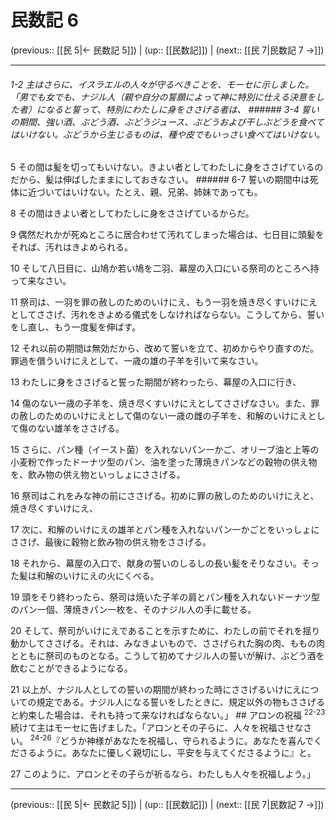 # 民数記 6

(previous:: [[民 5|← 民数記 5]]) | (up:: [[民数記]]) | (next:: [[民 7|民数記 7 →]])

***
###### 1-2 主はさらに、イスラエルの人々が守るべきことを、モーセに示しました。「男でも女でも、ナジル人（親や自分の誓願によって神に特別に仕える決意をした者）になると誓って、特別にわたしに身をささげる者は、 ###### 3-4 誓いの期間、強い酒、ぶどう酒、ぶどうジュース、ぶどうおよび干しぶどうを食べてはいけない。ぶどうから生じるものは、種や皮でもいっさい食べてはいけない。 



5 
その間は髪を切ってもいけない。きよい者としてわたしに身をささげているのだから、髪は伸ばしたままにしておきなさい。 ###### 6-7 誓いの期間中は死体に近づいてはいけない。たとえ、親、兄弟、姉妹であっても。 



8 
その間はきよい者としてわたしに身をささげているからだ。 



9 
偶然だれかが死ぬところに居合わせて汚れてしまった場合は、七日目に頭髪をそれば、汚れはきよめられる。 



10 
そして八日目に、山鳩か若い鳩を二羽、幕屋の入口にいる祭司のところへ持って来なさい。 



11 
祭司は、一羽を罪の赦しのためのいけにえ、もう一羽を焼き尽くすいけにえとしてささげ、汚れをきよめる儀式をしなければならない。こうしてから、誓いをし直し、もう一度髪を伸ばす。 



12 
それ以前の期間は無効だから、改めて誓いを立て、初めからやり直すのだ。罪過を償ういけにえとして、一歳の雄の子羊を引いて来なさい。 



13 
わたしに身をささげると誓った期間が終わったら、幕屋の入口に行き、 



14 
傷のない一歳の子羊を、焼き尽くすいけにえとしてささげなさい。また、罪の赦しのためのいけにえとして傷のない一歳の雌の子羊を、和解のいけにえとして傷のない雄羊をささげる。 



15 
さらに、パン種（イースト菌）を入れないパン一かご、オリーブ油と上等の小麦粉で作ったドーナツ型のパン、油を塗った薄焼きパンなどの穀物の供え物を、飲み物の供え物といっしょにささげる。 



16 
祭司はこれをみな神の前にささげる。初めに罪の赦しのためのいけにえと、焼き尽くすいけにえ、 



17 
次に、和解のいけにえの雄羊とパン種を入れないパン一かごとをいっしょにささげ、最後に穀物と飲み物の供え物をささげる。 



18 
それから、幕屋の入口で、献身の誓いのしるしの長い髪をそりなさい。そった髪は和解のいけにえの火にくべる。 



19 
頭をそり終わったら、祭司は焼いた子羊の肩とパン種を入れないドーナツ型のパン一個、薄焼きパン一枚を、そのナジル人の手に載せる。 



20 
そして、祭司がいけにえであることを示すために、わたしの前でそれを揺り動かしてささげる。それは、みなきよいもので、ささげられた胸の肉、ももの肉とともに祭司のものとなる。こうして初めてナジル人の誓いが解け、ぶどう酒を飲むことができるようになる。 



21 
以上が、ナジル人としての誓いの期間が終わった時にささげるいけにえについての規定である。ナジル人になる誓いをしたときに、規定以外の物もささげると約束した場合は、それも持って来なければならない。」 ## アロンの祝福 <sup class="versenum">22-23</sup>続けて主はモーセに告げました。「アロンとその子らに、人々を祝福させなさい。 <sup class="versenum">24-26</sup>『どうか神様があなたを祝福し、守られるように。あなたを喜んでくださるように。あなたに優しく親切にし、平安を与えてくださるように』と。 



27 
このように、アロンとその子らが祈るなら、わたしも人々を祝福しよう。」

***

(previous:: [[民 5|← 民数記 5]]) | (up:: [[民数記]]) | (next:: [[民 7|民数記 7 →]])
